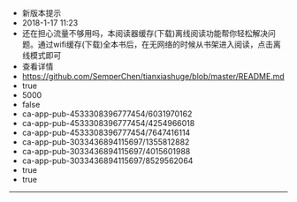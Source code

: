 - 新版本提示
- 2018-1-17 11:23
- 还在担心流量不够用吗，本阅读器缓存(下载)离线阅读功能帮你轻松解决问题。通过wifi缓存(下载)全本书后，在无网络的时候从书架进入阅读，点击离线模式即可
- 查看详情
- https://github.com/SemperChen/tianxiashuge/blob/master/README.md
- true
- 5000
- false
- ca-app-pub-4533308396777454/6031970162
- ca-app-pub-4533308396777454/4254966018
- ca-app-pub-4533308396777454/7647416114
- ca-app-pub-3033436894115697/1355812882
- ca-app-pub-3033436894115697/4015601988
- ca-app-pub-3033436894115697/8529562064
- true
- true
---
